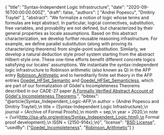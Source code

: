 {
    "title": "Syntax-Independent Logic Infrastructure",
    "date": "2020-09-16T00:00:00.000Z",
    "draft": false,
    "authors": [
        "Andrei Popescu",
        "Dmitriy Traytel"
    ],
    "abstract": "We formalize a notion of logic whose terms and formulas are kept abstract. In particular, logical connectives, substitution, free variables, and provability are not defined, but characterized by their general properties as locale assumptions. Based on this abstract characterization, we develop further reusable reasoning infrastructure. For example, we define parallel substitution (along with proving its characterizing theorems) from single-point substitution. Similarly, we develop a natural deduction style proof system starting from the abstract Hilbert-style one. These one-time efforts benefit different concrete logics satisfying our locales' assumptions. We instantiate the syntax-independent logic infrastructure to Robinson arithmetic (also known as Q) in the AFP entry [Robinson_Arithmetic](https://www.isa-afp.org/entries/Robinson_Arithmetic.html) and to hereditarily finite set theory in the AFP entries [Goedel_HFSet_Semantic](https://www.isa-afp.org/entries/Goedel_HFSet_Semantic.html) and [Goedel_HFSet_Semanticless](https://www.isa-afp.org/entries/Goedel_HFSet_Semanticless.html), which are part of our formalization of Gödel's Incompleteness Theorems described in our CADE-27 paper [A Formally Verified Abstract Account of Gödel's Incompleteness Theorems](https://dx.doi.org/10.1007/978-3-030-29436-6_26).",
    "bibtex": "@article{Syntax_Independent_Logic-AFP,\n  author  = {Andrei Popescu and Dmitriy Traytel},\n  title   = {Syntax-Independent Logic Infrastructure},\n  journal = {Archive of Formal Proofs},\n  month   = sep,\n  year    = 2020,\n  note    = {\\url{http://isa-afp.org/entries/Syntax_Independent_Logic.html},\n            Formal proof development},\n  ISSN    = {2150-914x},\n}",
    "license": "[BSD License](http://isa-afp.org/LICENSE)",
    "usedBy": ["[Goedel_Incompleteness](https://www.isa-afp.org/entries/Goedel_Incompleteness.html)", "[Robinson_Arithmetic](https://www.isa-afp.org/entries/Robinson_Arithmetic.html)"]
}
